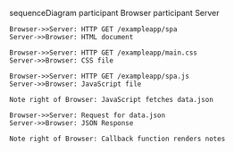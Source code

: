 sequenceDiagram
    participant Browser
    participant Server
    
    Browser->>Server: HTTP GET /exampleapp/spa
    Server->>Browser: HTML document
    
    Browser->>Server: HTTP GET /exampleapp/main.css
    Server->>Browser: CSS file
    
    Browser->>Server: HTTP GET /exampleapp/spa.js
    Server->>Browser: JavaScript file
    
    Note right of Browser: JavaScript fetches data.json
    
    Browser->>Server: Request for data.json
    Server->>Browser: JSON Response
    
    Note right of Browser: Callback function renders notes   
